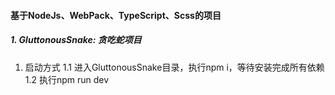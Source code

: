 #### 基于NodeJs、WebPack、TypeScript、Scss的项目

##### 1. GluttonousSnake: 贪吃蛇项目
1. 启动方式
    1.1 进入GluttonousSnake目录，执行npm i，等待安装完成所有依赖
    1.2 执行npm run dev